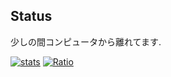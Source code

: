 ## Status

少しの間コンピュータから離れてます.

[![stats](https://github-readme-stats.vercel.app/api?username=Token-05&show_icons=true&theme=dark)](https://github.com/anuraghazra/github-readme-stats)
[![Ratio](https://github-readme-stats.vercel.app/api/top-langs/?username=Token-05&theme=dark&layout=compact)](https://github.com/anuraghazra/github-readme-stats)

